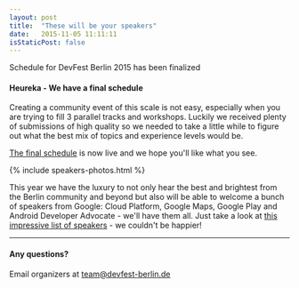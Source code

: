 ```yaml
---
layout: post
title:  "These will be your speakers"
date:   2015-11-05 11:11:11
isStaticPost: false
---
```

Schedule for DevFest Berlin 2015 has been finalized

#### Heureka - We have a final schedule

Creating a community event of this scale is not easy, especially when you are trying to fill 3 parallel tracks and workshops. Luckily we received plenty of submissions of high quality so we needed to take a little while to figure out what the best mix of topics and experience levels would be.

[The final schedule](/schedule) is now live and we hope you'll like what you see.

{% include speakers-photos.html %}

This year we have the luxury to not only hear the best and brightest from the Berlin community and beyond but also will be able to welcome a bunch of speakers from Google: Cloud Platform, Google Maps, Google Play and Android Developer Advocate - we'll have them all. Just take a look at [this impressive list of speakers](/speakers) - we couldn't be happier!

----

#### Any questions? 
Email organizers at [team@devfest-berlin.de](mailto:team@devfest-berlin.de)

